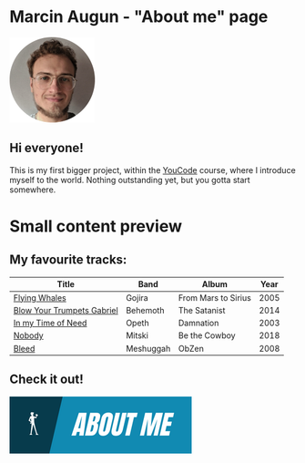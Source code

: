 # Marcin Augun - "About me" page

![Marcin](images/marcin.png "That's me")

## Hi everyone!

This is my first bigger project, within the [YouCode](https://youcode.pl/zostawiam-maila/) course, where I introduce myself to the world. Nothing outstanding yet, but you gotta start somewhere.

# Small content preview

## My favourite tracks:

| Title                                                                     | Band      | Album               | Year |
| ------------------------------------------------------------------------- | --------- | ------------------- | ---- |
| [Flying Whales](https://www.youtube.com/watch?v=_-XaaTqOICU)              | Gojira    | From Mars to Sirius | 2005 |
| [Blow Your Trumpets Gabriel](https://www.youtube.com/watch?v=Czx-OIyrQwQ) | Behemoth  | The Satanist        | 2014 |
| [In my Time of Need](https://www.youtube.com/watch?v=razzBeBLDG4)         | Opeth     | Damnation           | 2003 |
| [Nobody](https://www.youtube.com/watch?v=qooWnw5rEcI)                     | Mitski    | Be the Cowboy       | 2018 |
| [Bleed](https://www.youtube.com/watch?v=qc98u-eGzlc)                      | Meshuggah | ObZen               | 2008 |

## Check it out!

[![N|Solid](images/readmeIcon.png)](https://marcin10lw.github.io/homepage/)
